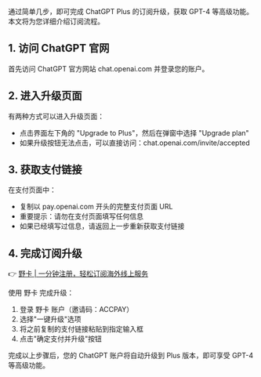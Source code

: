 通过简单几步，即可完成 ChatGPT Plus 的订阅升级，获取 GPT-4 等高级功能。本文将为您详细介绍订阅流程。

## 1. 访问 ChatGPT 官网

首先访问 ChatGPT 官方网站 chat.openai.com 并登录您的账户。

## 2. 进入升级页面

有两种方式可以进入升级页面：
- 点击界面左下角的 "Upgrade to Plus"，然后在弹窗中选择 "Upgrade plan"
- 如果升级按钮无法点击，可以直接访问：chat.openai.com/invite/accepted

## 3. 获取支付链接

在支付页面中：
- 复制以 pay.openai.com 开头的完整支付页面 URL
- 重要提示：请勿在支付页面填写任何信息
- 如果已经填写过信息，请返回上一步重新获取支付链接

## 4. 完成订阅升级

👉 [野卡 | 一分钟注册，轻松订阅海外线上服务](https://bit.ly/bewildcard)

使用 野卡 完成升级：
1. 登录 野卡 账户（邀请码：ACCPAY）
2. 选择"一键升级"选项
3. 将之前复制的支付链接粘贴到指定输入框
4. 点击"确定支付并升级"按钮

完成以上步骤后，您的 ChatGPT 账户将自动升级到 Plus 版本，即可享受 GPT-4 等高级功能。